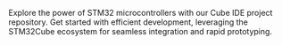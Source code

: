 Explore the power of STM32 microcontrollers with our Cube IDE project repository. Get started with efficient development, leveraging the STM32Cube ecosystem for seamless integration and rapid prototyping.
